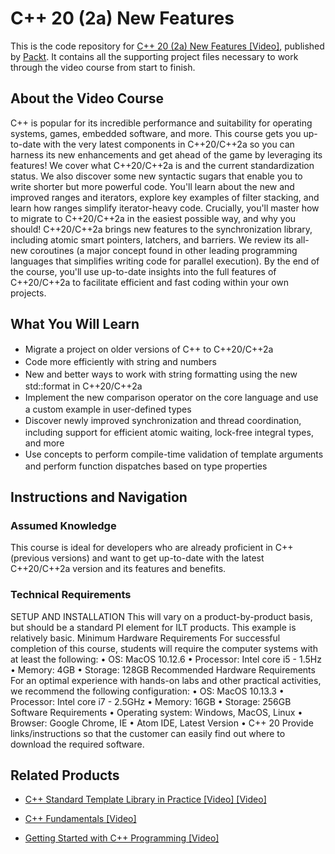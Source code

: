 


# C++ 20 (2a) New Features
This is the code repository for [C++ 20 (2a) New Features [Video]](https://github.com/PacktPublishing/C-20-2a-New-Features), published by [Packt](https://www.packtpub.com/?utm_source=github). It contains all the supporting project files necessary to work through the video course from start to finish.
## About the Video Course
C++ is popular for its incredible performance and suitability for operating systems, games, embedded software, and more. This course gets you up-to-date with the very latest components in C++20/C++2a so you can harness its new enhancements and get ahead of the game by leveraging its features!
We cover what C++20/C++2a is and the current standardization status. We also discover some new syntactic sugars that enable you to write shorter but more powerful code. You'll learn about the new and improved ranges and iterators, explore key examples of filter stacking, and learn how ranges simplify iterator-heavy code. Crucially, you'll master how to migrate to C++20/C++2a in the easiest possible way, and why you should!
C++20/C++2a brings new features to the synchronization library, including atomic smart pointers, latchers, and barriers. We review its all-new coroutines (a major concept found in other leading programming languages that simplifies writing code for parallel execution).
By the end of the course, you'll use up-to-date insights into the full features of C++20/C++2a to facilitate efficient and fast coding within your own projects.

<H2>What You Will Learn</H2>
<DIV class=book-info-will-learn-text>
<UL>
<LI><SPAN style="LINE-HEIGHT: 20px; BACKGROUND-COLOR: transparent">Migrate a project on older versions of C++ to C++20/C++2a</SPAN> 
<LI><SPAN style="LINE-HEIGHT: 20px; BACKGROUND-COLOR: transparent">Code more efficiently with string and numbers</SPAN> 
<LI><SPAN style="LINE-HEIGHT: 20px; BACKGROUND-COLOR: transparent">New and better ways to work with string formatting using the new std::format in C++20/C++2a</SPAN> 
<LI><SPAN style="LINE-HEIGHT: 20px; BACKGROUND-COLOR: transparent">Implement the new comparison operator on the core language and use a custom example in user-defined types</SPAN> 
<LI><SPAN style="LINE-HEIGHT: 20px; BACKGROUND-COLOR: transparent">Discover newly improved synchronization and thread coordination, including support for efficient atomic waiting, lock-free integral types, and more</SPAN> 
<LI><SPAN style="LINE-HEIGHT: 20px; BACKGROUND-COLOR: transparent">Use concepts to perform compile-time validation of template arguments and perform function dispatches based on type properties</SPAN> </LI></UL></DIV>

## Instructions and Navigation
### Assumed Knowledge
This course is ideal for developers who are already proficient in C++ (previous versions) and want to get up-to-date with the latest C++20/C++2a version and its features and benefits.
### Technical Requirements
SETUP AND INSTALLATION
This will vary on a product-by-product basis, but should be a standard PI element for ILT products. This example is relatively basic.
Minimum Hardware Requirements
For successful completion of this course, students will require the computer systems with at least the following:
•	OS: MacOS 10.12.6
•	Processor: Intel core i5 - 1.5Hz
•	Memory: 4GB
•	Storage: 128GB
Recommended Hardware Requirements
For an optimal experience with hands-on labs and other practical activities, we recommend the following configuration:
•	OS: MacOS 10.13.3
•	Processor: Intel core i7 - 2.5GHz
•	Memory: 16GB
•	Storage: 256GB
Software Requirements
•	Operating system: Windows, MacOS, Linux
•	Browser: Google Chrome, IE
•	Atom IDE, Latest Version
•	C++ 20
Provide links/instructions so that the customer can easily find out where to download the required software.


## Related Products
* [C++ Standard Template Library in Practice [Video] [Video]](https://www.packtpub.com/programming/c-standard-template-library-in-practice-video)

* [C++ Fundamentals [Video]](https://www.packtpub.com/web-development/c-fundamentals)

* [Getting Started with C++ Programming [Video]](https://www.packtpub.com/application-development/getting-started-c-programming-video)
